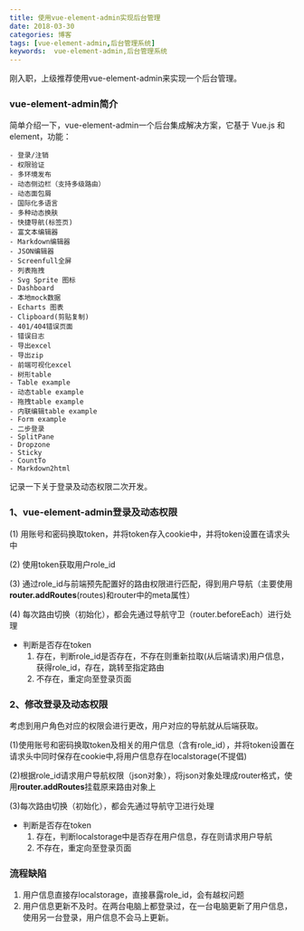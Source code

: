 ```yaml
---
title: 使用vue-element-admin实现后台管理
date: 2018-03-30
categories: 博客
tags: [vue-element-admin,后台管理系统]
keywords:  vue-element-admin,后台管理系统
---
```

刚入职，上级推荐使用vue-element-admin来实现一个后台管理。

### vue-element-admin简介

简单介绍一下，vue-element-admin一个后台集成解决方案，它基于 Vue.js 和 element，功能：

```
- 登录/注销
- 权限验证
- 多环境发布
- 动态侧边栏（支持多级路由）
- 动态面包屑
- 国际化多语言
- 多种动态换肤
- 快捷导航(标签页)
- 富文本编辑器
- Markdown编辑器
- JSON编辑器
- Screenfull全屏
- 列表拖拽
- Svg Sprite 图标
- Dashboard
- 本地mock数据
- Echarts 图表
- Clipboard(剪贴复制)
- 401/404错误页面
- 错误日志
- 导出excel
- 导出zip
- 前端可视化excel
- 树形table
- Table example
- 动态table example
- 拖拽table example
- 内联编辑table example
- Form example
- 二步登录
- SplitPane
- Dropzone
- Sticky
- CountTo
- Markdown2html
```
记录一下关于登录及动态权限二次开发。

### 1、vue-element-admin登录及动态权限

(1) 用账号和密码换取token，并将token存入cookie中，并将token设置在请求头中

(2) 使用token获取用户role_id

(3) 通过role_id与前端预先配置好的路由权限进行匹配，得到用户导航（主要使用**router.addRoutes**(routes)和router中的meta属性）

(4) 每次路由切换（初始化），都会先通过导航守卫（router.beforeEach）进行处理
-   判断是否存在token
      1. 存在，判断role_id是否存在，不存在则重新拉取(从后端请求)用户信息，获得role_id，存在，跳转至指定路由
      2. 不存在，重定向至登录页面

### 2、修改登录及动态权限

考虑到用户角色对应的权限会进行更改，用户对应的导航就从后端获取。

(1)使用账号和密码换取token及相关的用户信息（含有role_id），并将token设置在请求头中同时保存在cookie中,将用户信息存在localstorage(不提倡)

(2)根据role_id请求用户导航权限（json对象），将json对象处理成router格式，使用**router.addRoutes**挂载原来路由对象上

(3)每次路由切换（初始化），都会先通过导航守卫进行处理

- 判断是否存在token
    1. 存在，判断localstorage中是否存在用户信息，存在则请求用户导航
    2. 不存在，重定向至登录页面

### 流程缺陷

1. 用户信息直接存localstorage，直接暴露role_id，会有越权问题
2. 用户信息更新不及时。在两台电脑上都登录过，在一台电脑更新了用户信息，使用另一台登录，用户信息不会马上更新。

